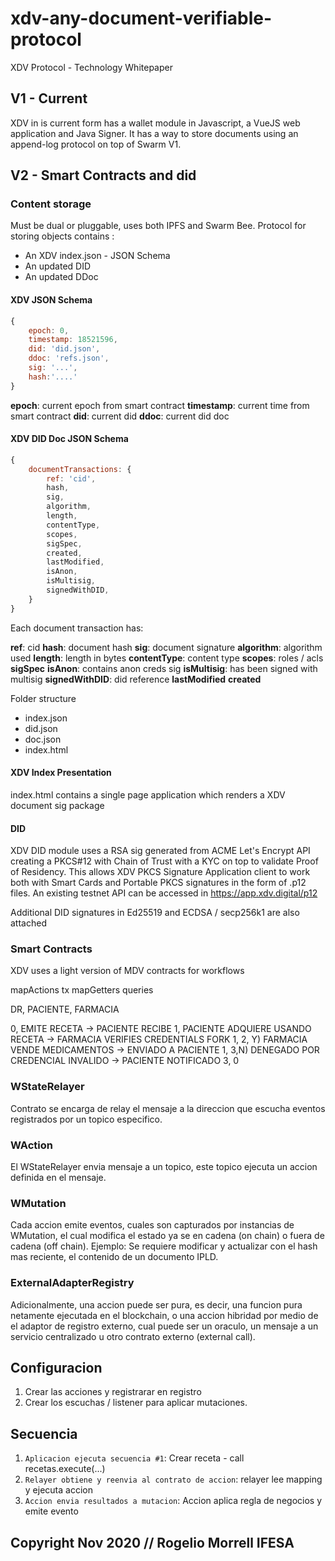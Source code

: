 # xdv-any-document-verifiable-protocol
XDV Protocol -  Technology Whitepaper


## V1 - Current

XDV in is current form has a wallet module in Javascript, a VueJS web application and Java Signer. It has a way to store documents
using an append-log protocol on top of Swarm V1.

## V2 - Smart Contracts and did

### Content storage

Must be dual or pluggable, uses both IPFS and Swarm Bee. Protocol for storing objects contains  :

- An XDV index.json - JSON Schema
- An updated DID
- An updated DDoc

#### XDV JSON Schema

```js
{
    epoch: 0,
    timestamp: 18521596,
    did: 'did.json',
    ddoc: 'refs.json',
    sig: '...',
    hash:'....'
}
```

**epoch**: current  epoch from smart contract
**timestamp**: current time from smart contract
**did**: current did
**ddoc**: current did doc



#### XDV DID Doc JSON Schema

```js
{
    documentTransactions: {
        ref: 'cid',
        hash,
        sig,
        algorithm,
        length,
        contentType,
        scopes,
        sigSpec,
        created,
        lastModified,
        isAnon,
        isMultisig,
        signedWithDID,
    }
}
```
Each document transaction has:

**ref**: cid
**hash**: document hash
**sig**: document signature
**algorithm**: algorithm used
**length**: length in bytes
**contentType**: content type
**scopes**: roles / acls
**sigSpec**
**isAnon**: contains anon creds sig
**isMultisig**: has been signed with multisig
**signedWithDID**: did reference
**lastModified**
**created**


Folder structure

- index.json
- did.json
- doc.json
- index.html

#### XDV Index Presentation

index.html contains a single page application which renders a XDV document sig package 

#### DID

XDV DID module uses a RSA sig generated from ACME Let's Encrypt API creating a PKCS#12 with Chain of Trust with a KYC on top to validate Proof of Residency. This allows XDV PKCS Signature Application client to work both with Smart Cards and Portable PKCS signatures in the form of .p12 files. An existing testnet API can be accessed in https://app.xdv.digital/p12

Additional DID signatures in Ed25519 and ECDSA / secp256k1 are also attached

### Smart Contracts

XDV uses a light version of MDV contracts for workflows

mapActions tx
mapGetters queries

DR, PACIENTE, FARMACIA

0, EMITE RECETA -> PACIENTE RECIBE
1, PACIENTE ADQUIERE USANDO RECETA -> FARMACIA VERIFIES CREDENTIALS
FORK
1, 2, Y) FARMACIA VENDE MEDICAMENTOS -> ENVIADO A PACIENTE
1, 3,N) DENEGADO POR CREDENCIAL INVALIDO -> PACIENTE NOTIFICADO
3, 0

### WStateRelayer

Contrato se encarga de relay el mensaje a la direccion que escucha eventos registrados por un topico especifico.

### WAction

El WStateRelayer envia mensaje a un topico, este topico ejecuta un accion definida en el mensaje.

### WMutation

Cada accion emite eventos, cuales son capturados por instancias de WMutation, el cual modifica el estado ya se en cadena (on chain) o fuera de cadena (off chain). Ejemplo: Se requiere modificar y actualizar con el hash mas reciente, el contenido de un documento IPLD.

### ExternalAdapterRegistry

Adicionalmente, una accion puede ser pura, es decir, una funcion pura netamente ejecutada en el blockchain, o una accion hibridad por medio de el adaptor de registro externo, cual puede ser un oraculo, un mensaje a un servicio centralizado u otro contrato externo (external call).


## Configuracion

1. Crear las acciones y registrarar en registro
2. Crear los escuchas / listener para aplicar mutaciones.

## Secuencia


1. `Aplicacion ejecuta secuencia #1`: Crear receta - call recetas.execute(...)
2. `Relayer obtiene y reenvia al contrato de accion`: relayer lee mapping y ejecuta accion
3. `Accion envia resultados a mutacion`: Accion aplica regla de negocios y emite evento


## Copyright  Nov  2020 // Rogelio Morrell IFESA
